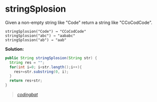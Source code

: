 # stringSplosion

Given a non-empty string like "Code" return a string like "CCoCodCode".

```
stringSplosion("Code") → "CCoCodCode"
stringSplosion("abc") → "aababc"
stringSplosion("ab") → "aab"
```

**Solution:**

```java
public String stringSplosion(String str) {
  String res = "";
  for(int i=0; i<str.length();i++){
    res+=str.substring(0, i);
  }
  return res+str;
}
```

> _[codingbat](http://codingbat.com/prob/p117334)_